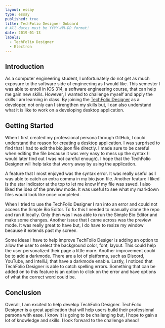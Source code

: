 ```yaml
---
layout: essay
type: essay
published: true
title: TechFolio Designer Onboard
# All dates must be YYYY-MM-DD format!
date: 2019-01-13
labels:
  - TechFolio Designer
  - Electron
---
```

## Introduction
As a computer engineering student, I unfortunately do not get as much exposure to the software side of engineering as I would like. This semester I was able to enroll in ICS 314, a software engineering course, that can help me gain new skills. However, I wanted to challenge myself and apply the skills I am learning in class. By joining the [TechFolio Designer](https://techfolios.github.io/) as a developer, not only can I strengthen my skills but, I can also understand what it is like to work on a developing desktop application. 

## Getting Started
When I first created my professional persona through GitHub, I could understand the reason for creating a desktop application. I was surprised to find that I had to edit the bio.json file directly. I made sure to be careful when editing the file because it was very easy to mess up the syntax (I would later find out I was not careful enough). I hope that the TechFolio Designer will help take that worry away by using the application. 

A feature that I most enjoyed was the syntax error. It was really useful as I was able to catch an extra comma in my bio.json file. Another feature I liked is the star indicator at the top to let me know if my file was saved. I also liked the idea of the preview mode. It was useful to see what my markdown files would look like once completed. 

When I tried to use the TechFolio Designer I ran into an error and could not access the Simple Bio Editor. To fix this I needed to manually clone the repo and run it locally. Only then was I was able to run the Simple Bio Editor and make some changes. Another issue that I came across was the preview mode. It was really great to have but, I do have to resize my window because it extends past my screen. 

Some ideas I have to help improve TechFolio Desiger is adding an option to allow the user to select the background color, font, layout. This could help the user personalized their page a little more. Another improvement could be to add a darkmode. There are a lot of platforms, such as Discord, YouTube, and IntelliJ, that have a darkmode enable. Lastly, I noticed that TechFolio Designer is able to catch spelling errors. Something that can be added on to this feature is an option to click on the error and have options of what the correct word could be.

## Conclusion
Overall, I am excited to help develop TechFolio Designer. TechFolio Designer is a great application that will help users build their professional persona with ease. I know it is going to be challenging but, I hope to gain a lot of knowledge and skills. I look forward to the challenge ahead!
